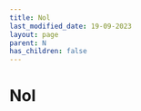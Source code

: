 ```yaml
---
title: Nol
last_modified_date: 19-09-2023
layout: page
parent: N
has_children: false
---
```


Nol
===

